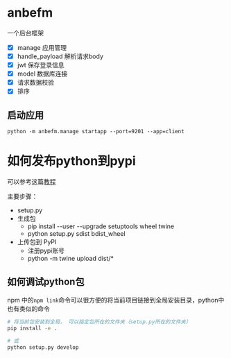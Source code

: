 # anbefm

一个后台框架

- [x] manage 应用管理
- [x] handle_payload 解析请求body
- [x] jwt 保存登录信息
- [x] model 数据库连接
- [x] 请求数据校验
- [x] 排序

## 启动应用

```
python -m anbefm.manage startapp --port=9201 --app=client
```

# 如何发布python到pypi

可以参考这篇[教程](https://juejin.cn/post/6844903950550827022)

主要步骤：
- setup.py
- 生成包
  - pip install --user --upgrade setuptools wheel twine
  - python setup.py sdist bdist_wheel
- 上传包到 PyPI
  - 注册pypi账号
  - python -m twine upload dist/*

## 如何调试python包

npm 中的`npm link`命令可以很方便的将当前项目链接到全局安装目录，python中也有类似的命令

```bash
# 将当前包安装到全局， 可以指定包所在的文件夹（setup.py所在的文件夹）
pip install -e . 

# 或
python setup.py develop
```
